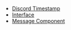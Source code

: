 - [Discord Timestamp](https://github.com/)
- [Interface](https://github.com/)
- [Message Component](https://github.com/)